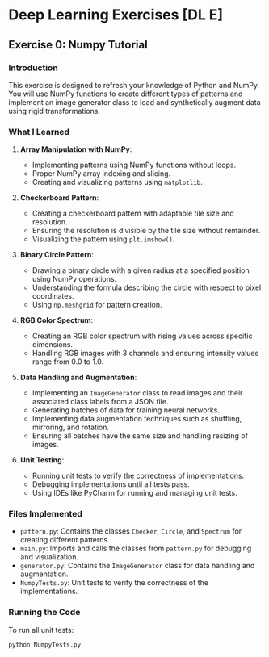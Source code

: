 # Deep Learning Exercises [DL E]

## Exercise 0: Numpy Tutorial

### Introduction
This exercise is designed to refresh your knowledge of Python and NumPy. You will use NumPy functions to create different types of patterns and implement an image generator class to load and synthetically augment data using rigid transformations.

### What I Learned

1. **Array Manipulation with NumPy**:
    - Implementing patterns using NumPy functions without loops.
    - Proper NumPy array indexing and slicing.
    - Creating and visualizing patterns using `matplotlib`.

2. **Checkerboard Pattern**:
    - Creating a checkerboard pattern with adaptable tile size and resolution.
    - Ensuring the resolution is divisible by the tile size without remainder.
    - Visualizing the pattern using `plt.imshow()`.

3. **Binary Circle Pattern**:
    - Drawing a binary circle with a given radius at a specified position using NumPy operations.
    - Understanding the formula describing the circle with respect to pixel coordinates.
    - Using `np.meshgrid` for pattern creation.

4. **RGB Color Spectrum**:
    - Creating an RGB color spectrum with rising values across specific dimensions.
    - Handling RGB images with 3 channels and ensuring intensity values range from 0.0 to 1.0.

5. **Data Handling and Augmentation**:
    - Implementing an `ImageGenerator` class to read images and their associated class labels from a JSON file.
    - Generating batches of data for training neural networks.
    - Implementing data augmentation techniques such as shuffling, mirroring, and rotation.
    - Ensuring all batches have the same size and handling resizing of images.

6. **Unit Testing**:
    - Running unit tests to verify the correctness of implementations.
    - Debugging implementations until all tests pass.
    - Using IDEs like PyCharm for running and managing unit tests.

### Files Implemented

- `pattern.py`: Contains the classes `Checker`, `Circle`, and `Spectrum` for creating different patterns.
- `main.py`: Imports and calls the classes from `pattern.py` for debugging and visualization.
- `generator.py`: Contains the `ImageGenerator` class for data handling and augmentation.
- `NumpyTests.py`: Unit tests to verify the correctness of the implementations.

### Running the Code

To run all unit tests:
```sh
python NumpyTests.py